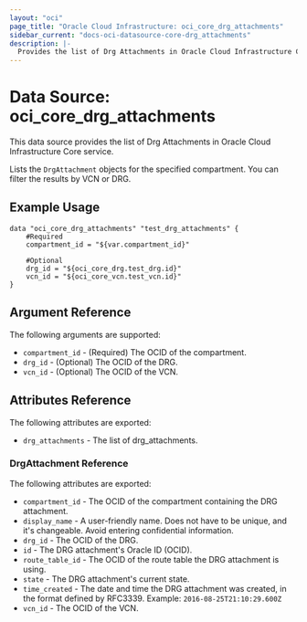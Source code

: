 ```yaml
---
layout: "oci"
page_title: "Oracle Cloud Infrastructure: oci_core_drg_attachments"
sidebar_current: "docs-oci-datasource-core-drg_attachments"
description: |-
  Provides the list of Drg Attachments in Oracle Cloud Infrastructure Core service
---
```


# Data Source: oci_core_drg_attachments
This data source provides the list of Drg Attachments in Oracle Cloud Infrastructure Core service.

Lists the `DrgAttachment` objects for the specified compartment. You can filter the
results by VCN or DRG.


## Example Usage

```hcl
data "oci_core_drg_attachments" "test_drg_attachments" {
	#Required
	compartment_id = "${var.compartment_id}"

	#Optional
	drg_id = "${oci_core_drg.test_drg.id}"
	vcn_id = "${oci_core_vcn.test_vcn.id}"
}
```

## Argument Reference

The following arguments are supported:

* `compartment_id` - (Required) The OCID of the compartment.
* `drg_id` - (Optional) The OCID of the DRG.
* `vcn_id` - (Optional) The OCID of the VCN.


## Attributes Reference

The following attributes are exported:

* `drg_attachments` - The list of drg_attachments.

### DrgAttachment Reference

The following attributes are exported:

* `compartment_id` - The OCID of the compartment containing the DRG attachment.
* `display_name` - A user-friendly name. Does not have to be unique, and it's changeable. Avoid entering confidential information. 
* `drg_id` - The OCID of the DRG.
* `id` - The DRG attachment's Oracle ID (OCID).
* `route_table_id` - The OCID of the route table the DRG attachment is using.
* `state` - The DRG attachment's current state.
* `time_created` - The date and time the DRG attachment was created, in the format defined by RFC3339.  Example: `2016-08-25T21:10:29.600Z` 
* `vcn_id` - The OCID of the VCN.


